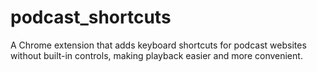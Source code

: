 # podcast_shortcuts
A Chrome extension that adds keyboard shortcuts for podcast websites without built-in controls, making playback easier and more convenient.
